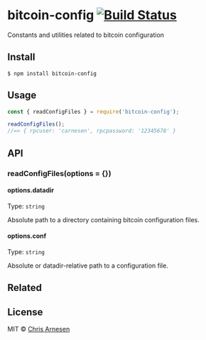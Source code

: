 # bitcoin-config [![Build Status](https://travis-ci.org/carnesen/bitcoin-config.svg?branch=master)](https://travis-ci.org/carnesen/bitcoin-config)

Constants and utilities related to bitcoin configuration

## Install

```
$ npm install bitcoin-config
```

## Usage

```js
const { readConfigFiles } = require('bitcoin-config');

readConfigFiles();
//=> { rpcuser: 'carnesen', rpcpassword: '12345678' }
```

## API

### readConfigFiles(options = {})

#### options.datadir

Type: `string`

Absolute path to a directory containing bitcoin configuration files.

#### options.conf

Type: `string`

Absolute or datadir-relative path to a configuration file.


## Related

## License

MIT © [Chris Arnesen](https://www.carnesen.com)